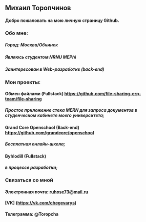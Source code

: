 ## Михаил Торопчинов
#### Добро пожаловать на мою личную страницу Github.

### Обо мне:
##### Город: Москва/Обнинск
##### Являюсь студентом NRNU MEPhi
##### Заинтересован в Web-разработке (back-end)

### Мои проекты:

#### Обмен файлами (Fullstack) https://github.com/file-sharing-erp-team/file-sharing 
##### Простое приложение стека MERN для запроса документов в студенческом кабинете моего университета;

#### Grand Core Openschool (Back-end) https://github.com/grandcore/openschool
##### Бесплатная онлайн-школа;

#### Byhlodill (Fullstack)
##### в процессе разработки;

### Связаться со мной 
#### Электронная почта: ruhose73@mail.ru 
#### [VK] (https://vk.com/chegevarys) 

#### Телеграмма: @Toropcha
